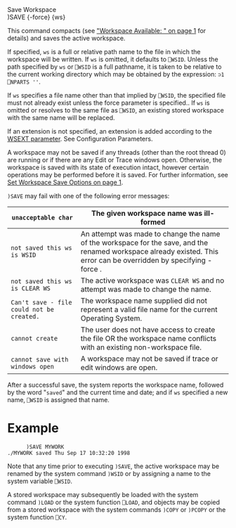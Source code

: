 <div class="heading">
  <div class="name">Save Workspace</div>
  <div class="command">)SAVE {-force} {ws}</div>
</div>

This command compacts (see ["Workspace Available: " on page 1](/system-functions/wa.md#WorkspaceAvailable) for details) and saves the active workspace.

If specified, `ws` is a full or relative path name to the file in which the workspace will be written. If `ws` is omitted, it defaults to `⎕WSID`. Unless the path specified by `ws` or `⎕WSID` is a full pathname, it is taken to be relative to the current working directory which may be obtained by the expression: `⊃1 ⎕NPARTS ''`.

If  `ws` specifies a file name other than that implied by  `⎕WSID`, the specified file must not already exist unless the force parameter is specified.. If `ws` is omitted or resolves to the same file as  `⎕WSID`, an existing stored workspace with the same name will be replaced.

If an extension is not specified, an extension is added according to the [WSEXT parameter](//userguide/installation-and-configuration/configuration-parameters.md#WSEXT). See Configuration Parameters.

A workspace may not be saved if any threads (other than the root thread 0) are running or if there are any Edit or Trace windows open. Otherwise, the workspace is saved with its state of execution intact, however certain operations may be performed before it is saved. For further information, see [Set Workspace Save Options on page 1](/i-beam-functions/set-workspace-save-options.md#Set_Workspace_Save_Options).

`)SAVE` may fail with one of the following error messages:

| `unacceptable char` | The given workspace name was ill-formed |
| --- | --- |
| `not saved this ws is WSID` | An attempt was made to change the name of the workspace for the save, and the renamed workspace already existed. This error can be overridden by specifying -force . |
| `not saved this ws is CLEAR WS` | The active workspace was `CLEAR WS` and no attempt was made to change the name. |
| `Can't save - file could not be created.` | The workspace name supplied did not represent a valid file name for the current Operating System. |
| `cannot create` | The user does not have access to create the file OR the workspace name conflicts with an existing non-workspace file. |
| `cannot save with windows open` | A workspace may not be saved if trace or edit windows are open. |

After a successful save, the system reports the workspace name, followed by the word  "`saved`" and the current time and date; and if `ws` specified a new name, `⎕WSID` is assigned that name.

# Example
```apl
      )SAVE MYWORK
./MYWORK saved Thu Sep 17 10:32:20 1998
```

Note that any time prior to executing `)SAVE`, the active workspace may be renamed by the system command `)WSID` or by assigning a name to the system variable `⎕WSID`.

A stored workspace may subsequently be loaded with the system command `)LOAD` or the system function `⎕LOAD`, and objects may be copied from a stored workspace with the system commands `)COPY` or `)PCOPY` or the system function `⎕CY`.
